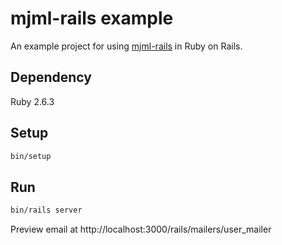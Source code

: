 # mjml-rails example

An example project for using [mjml-rails](https://github.com/sighmon/mjml-rails) in Ruby on Rails.

## Dependency

Ruby 2.6.3

## Setup

```bash
bin/setup
```

## Run

```bash
bin/rails server
```

Preview email at http://localhost:3000/rails/mailers/user_mailer
